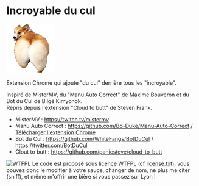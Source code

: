 Incroyable du cul
=============

![Corgi](icons/icon_128.png)

Extension Chrome qui ajoute "du cul" derrière tous les "incroyable".

Inspiré de MisterMV, du "Manu Auto Correct" de Maxime Bouveron et du Bot du Cul de Bilgé Kimyonok.  
Repris depuis l'extension "Cloud to butt" de Steven Frank.

- MisterMV : https://twitch.tv/mistermv
- Manu Auto Correct : https://github.com/Bo-Duke/Manu-Auto-Correct / [Télécharger l'extension Chrome](https://chrome.google.com/webstore/detail/manu-auto-correct/eamgamedjemopbnggghghnciejnbdpoe)
- Bot du Cul : https://github.com/WhiteFangs/BotDuCul / https://twitter.com/BotDuCul
- Clout to butt : https://github.com/panicsteve/cloud-to-butt  
  
![WTFPL](http://www.wtfpl.net/wp-content/uploads/2012/12/wtfpl-badge-1.png)
Le code est proposé sous licence [WTFPL](https://fr.wikipedia.org/wiki/WTFPL) (cf [license.txt](https://github.com/dut/incroyable-du-cul/blob/master/LICENSE.txt)), vous pouvez donc le modifier à votre sauce, changer de nom, ne plus me citer (sniff), et même m'offrir une bière si vous passez sur Lyon !
